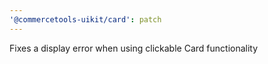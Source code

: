 ```yaml
---
'@commercetools-uikit/card': patch
---
```


Fixes a display error when using clickable Card functionality
